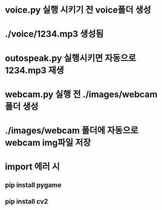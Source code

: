 # voice.py 실행 시키기 전 voice폴더 생성
# ./voice/1234.mp3 생성됨

# outospeak.py 실행시키면 자동으로 1234.mp3 재생

# webcam.py 실행 전 ./images/webcam 폴더 생성
# ./images/webcam 폴더에 자동으로 webcam img파일 저장

# import 에러 시
## pip install pygame
## pip install cv2 